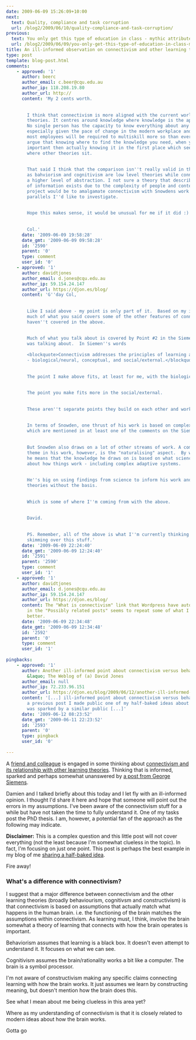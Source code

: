 ```yaml
---
date: 2009-06-09 15:26:09+10:00
next:
  text: Quality, compliance and task corruption
  url: /blog2/2009/06/10/quality-compliance-and-task-corruption/
previous:
  text: You only get this type of education in class - mythic attributes of the lecture
  url: /blog2/2009/06/09/you-only-get-this-type-of-education-in-class-mythic-attributes-of-the-lecture/
title: An ill-informed observation on connectivism and other learning theories
type: post
template: blog-post.html
comments:
    - approved: '1'
      author: beerc
      author_email: c.beer@cqu.edu.au
      author_ip: 118.208.19.80
      author_url: http://
      content: 'My 2 cents worth.
    
    
        I think that connectivism is more aligned with the current world than are other
        theories. It centres around knowledge where knowledge is the application of information.
        No single person has the capacity to know everything about any particular thing
        especially given the pace of change in the modern workplace and the fact that
        most employees will be required to multiskill more so than ever before. So I''d
        argue that knowing where to find the knowledge you need, when you need it is more
        important then actually knowing it in the first place which seems to me, to be
        where other theories sit.
    
    
        That said I think that the comparison isn''t really valid in that theories such
        as bahviorism and cognitivism are low level theories while connectivism is at
        a higher level of abstraction. I not sure a theory that describes the internalization
        of information exists due to the complexity of people and contexts. An interesting
        project would be to amalgamate connectivism with Snowdens work as there are some
        parallels I''d like to investigate.
    
    
        Hope this makes sense, it would be unusual for me if it did :)
    
    
        Col.'
      date: '2009-06-09 19:58:28'
      date_gmt: '2009-06-09 09:58:28'
      id: '2590'
      parent: '0'
      type: comment
      user_id: '0'
    - approved: '1'
      author: davidtjones
      author_email: d.jones@cqu.edu.au
      author_ip: 59.154.24.147
      author_url: https://djon.es/blog/
      content: 'G''day Col,
    
    
        Like I said above - my point is only part of it.  Based on my ill-informed understanding
        much of what you said covers some of the other features of connectivism that I
        haven''t covered in the above.
    
    
        Much of what you talk about is covered by Point #2 in the Siemen''s post Damo
        was talking about.  In Siemen''s words
    
        <blockquote>Connectivism addresses the principles of learning at numerous levels
        - biological/neural, conceptual, and social/external.</blockquote>
    
    
        The point I make above fits, at least for me, with the biological/neural.
    
    
        The point you make fits more in the social/external.
    
    
        These aren''t separate points they build on each other and work in similar ways.
    
    
        In terms of Snowden, one thrust of his work is based on complex adaptive systems
        which are mentioned in at least one of the comments on the Siemen''s post.
    
    
        But Snowden also draws on a lot of other streams of work. A common underlying
        theme in his work, however, is the "naturalising" aspect.  By which, I believe,
        he means that the knowledge he draws on is based on what science is telling us
        about how things work - including complex adaptive systems.
    
    
        He''s big on using findings from science to inform his work and is critical of
        theories without the basis.
    
    
        Which is some of where I''m coming from with the above.
    
    
        David.
    
    
        PS. Remember, all of the above is what I''m currently thinking on the basis of
        skimming over this stuff.'
      date: '2009-06-09 22:24:40'
      date_gmt: '2009-06-09 12:24:40'
      id: '2591'
      parent: '2590'
      type: comment
      user_id: '1'
    - approved: '1'
      author: davidtjones
      author_email: d.jones@cqu.edu.au
      author_ip: 59.154.24.147
      author_url: https://djon.es/blog/
      content: The "What is connectivism" link that Wordpress have automatically added
        in the "Possibly related posts" seems to repeat some of what I said, but somewhat
        better.
      date: '2009-06-09 22:34:48'
      date_gmt: '2009-06-09 12:34:48'
      id: '2592'
      parent: '0'
      type: comment
      user_id: '1'
    
pingbacks:
    - approved: '1'
      author: Another ill-informed point about connectivism versus behaviourism and cognitivism
        &laquo; The Weblog of (a) David Jones
      author_email: null
      author_ip: 72.233.96.151
      author_url: https://djon.es/blog/2009/06/12/another-ill-informed-point-about-connectivism-versus-behaviourism-and-cognitivism/
      content: '[...] ill-informed point about connectivism versus behaviourism and&nbsp;cognitivism  In
        a previous post I made public one of my half-baked ideas about connectivism. This
        was sparked by a similar public [...]'
      date: '2009-06-12 08:23:52'
      date_gmt: '2009-06-11 22:23:52'
      id: '2593'
      parent: '0'
      type: pingback
      user_id: '0'
    
---
```

A [friend and colleague](http://damosworld.wordpress.com/about-damien/) is engaged in some thinking about [connectivism and its relationship with other learning theories](http://damosworld.wordpress.com/2009/05/26/connectivism-and-the-importance-of-context-an-example/). Thinking that is informed, sparked and perhaps somewhat unanswered by [a post from George Siemens](http://www.connectivism.ca/?p=116).

Damien and I talked briefly about this today and I let fly with an ill-informed opinion. I thought I'd share it here and hope that someone will point out the errors in my assumptions. I've been aware of the connectivism stuff for a while but have not taken the time to fully understand it. One of my tasks post the PhD thesis. I am, however, a potential fan of the approach as the following may indicate.

**Disclaimer:** This is a complex question and this little post will not cover everything (not the least because I'm somewhat clueless in the topic). In fact, I'm focusing on just one point. This post is perhaps the best example in my blog of me [sharing a half-baked idea](/blog2/2009/02/15/getting-half-baked-ideas-out-there-improving-research-and-the-academy/).

Fire away!

### What's a difference with connectivism?

I suggest that a major difference between connectivism and the other learning theories (broadly behaviourism, cognitivsm and constructivism) is that connectivism is based on assumptions that actually match what happens in the human brain. i.e. the functioning of the brain matches the assumptions within connectivism. As learning must, I think, involve the brain somewhat a theory of learning that connects with how the brain operates is important.

Behaviorism assumes that learning is a black box. It doesn't even attempt to understand it. It focuses on what we can see.

Cognitivism assumes the brain/rationality works a bit like a computer. The brain is a symbol processor.

I'm not aware of constructivism making any specific claims connecting learning with how the brain works. It just assumes we learn by constructing meaning, but doesn't mention how the brain does this.

See what I mean about me being clueless in this area yet?

Where as my understanding of connectivism is that it is closely related to modern ideas about how the brain works.

Gotta go